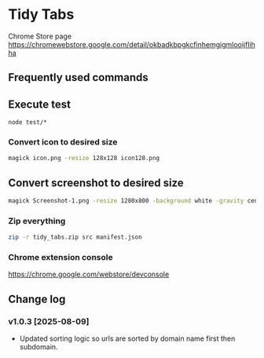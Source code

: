 # Tidy Tabs

Chrome Store page
<https://chromewebstore.google.com/detail/okbadkbpgkcfinhemgigmlooijflihha>

## Frequently used commands

## Execute test

`node test/*`

### Convert icon to desired size

```sh
magick icon.png -resize 128x128 icon128.png
```

## Convert screenshot to desired size

```sh
magick Screenshot-1.png -resize 1280x800 -background white -gravity center -extent 1280x800 screenshot-1-1280x800.jpg
```

### Zip everything

```sh
zip -r tidy_tabs.zip src manifest.json
```

### Chrome extension console

<https://chrome.google.com/webstore/devconsole>

## Change log

### v1.0.3 [2025-08-09]

* Updated sorting logic so urls are sorted by domain name first then subdomain.
